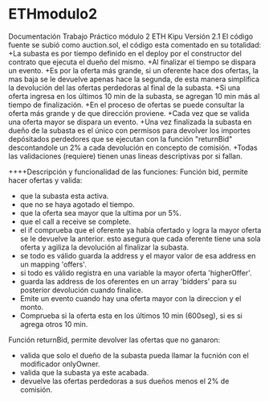 # ETHmodulo2
Documentación Trabajo Práctico módulo 2 ETH Kipu
Versión 2.1
El código fuente se subió como auction.sol, el código esta comentado en su totalidad:
+La subasta es por tiempo definido en el deploy por el constructor del contrato que ejecuta el dueño del mismo.
+Al finalizar el tiempo se dispara un evento.
+Es por la oferta más grande, si un oferente hace dos ofertas, la mas baja se le devuelve apenas hace la segunda,
de esta manera simplifica la devolución del las ofertas perdedoras al final de la subasta.
+Si una oferta ingresa en los últimos 10 min de la subasta, se agregan 10 min más al tiempo de finalización.
+En el proceso de ofertas se puede consultar la oferta más grande y de que dirección proviene.
+Cada vez que se valida una oferta mayor se dispara un evento.
+Una vez finalizada la subasta en dueño de la subasta es el único con permisos para devolver los importes depósitados
perdedores que se ejecutan con la función "returnBid" descontandole un 2% a cada devolución en concepto de 
comisión.
+Todas las validaciones (requiere) tienen unas lineas descriptivas por si fallan. 


++++Descripción y funcionalidad de las funciones:
Función bid, permite hacer ofertas y valida:
- que la subasta esta activa.
- que no se haya agotado el tiempo.
- que la oferta sea mayor que la ultima por un 5%.
- que el call a receive se complete.
- el if comprueba que el oferente ya había ofertado y logra la mayor oferta se le devuelve la anterior.
esto asegura que cada oferente tiene una sola oferta y agiliza la devolución al finalizar la subasta.
- se todo es válido guarda la address y el mayor valor de esa address en un mapping 'offers'.
- si todo es válido registra en una variable la mayor oferta 'higherOffer'.
- guarda las address de los oferentes en un array 'bidders' para su posterior devolución cuando finalice.
- Emite un evento cuando hay una oferta mayor con la direccion y el monto.
- Comprueba si la oferta esta en los últimos 10 min (600seg), si es si agrega otros 10 min. 

Función returnBid, permite devolver las ofertas que no ganaron:
- valida que solo el dueño de la subasta pueda llamar la fucnión con el modificador onlyOwner.
- valida que la subasta ya este acabada.
- devuelve las ofertas perdedoras a sus dueños menos el 2% de comisión.

